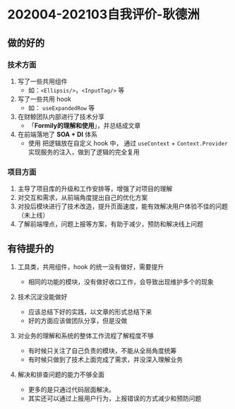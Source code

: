 # 202004-202103自我评价-耿德洲

## 做的好的

### 技术方面
1. 写了一些共用组件
    * 如：`<Ellipsis/>`，`<InputTag/>` 等
2. 写了一些共用 hook
    * 如： `useExpandedRow` 等
3. 在财鲸团队内部进行了技术分享
    * 「**Formily的理解和使用**」，并总结成文章
4. 在前端落地了 **SOA + DI** 体系
    * 使用 把逻辑放在自定义 hook 中， 通过 `useContext` + `Context.Provider` 实现服务的注入，做到了逻辑的完全复用

### 项目方面
1. 主导了项目库的升级和工作安排等，增强了对项目的理解
2. 对交互和需求，从前端角度提出自己的优化方案
3. 对投后模块进行了技术改造，提升页面速度，能有效解决用户体验不佳的问题（未上线）
4. 了解前端埋点，问题上报等方案，有助于减少，预防和解决线上问题 


## 有待提升的
1. 工具类，共用组件，hook 的统一没有做好，需要提升
    * 相同的功能的模块，没有做好收口工作，会导致出现维护多个的现象

2. 技术沉淀没能做好
    * 应该总结下好的实践，以文章的形式总结下来
    * 好的方面应该做团队分享，但是没做
3. 对业务的理解和系统的整体工作流程了解程度不够
    * 有时候只关注了自己负责的模块，不能从全局角度统筹
    * 有时候只做到了技术上面完成了需求，并没深入理解业务
4. 解决和排查问题的能力不够全面
    * 更多的是只通过代码层面解决。
    * 其实还可以通过上报用户行为，上报错误的方式减少和预防问题